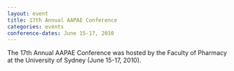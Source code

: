 ```yaml
---
layout: event
title: 17th Annual AAPAE Conference
categories: events
conference-dates: June 15-17, 2010
---
```


The 17th Annual AAPAE Conference was hosted by the Faculty of Pharmacy at the University of Sydney (June 15-17, 2010).

